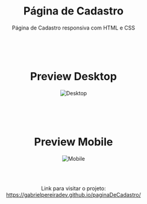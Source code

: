 <span align="center">

# Página de Cadastro
Página de Cadastro responsiva com HTML e CSS

<br><br><br>

# Preview Desktop
![Desktop](https://user-images.githubusercontent.com/97763015/153733321-47b993a7-c2c4-43c6-b44a-4c7a284b4967.png)

<br><br><br>

# Preview Mobile
![Mobile](https://user-images.githubusercontent.com/97763015/153733385-85de9d1e-ec78-46b5-a452-40235f534f25.png)

<br><br>

Link para visitar o projeto: https://gabrielpereiradev.github.io/paginaDeCadastro/

